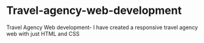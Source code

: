 # Travel-agency-web-development
Travel Agency Web development- I have created a responsive travel agency web with just HTML and CSS
